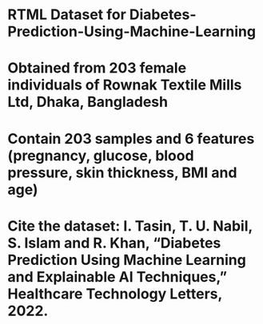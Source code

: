 # RTML Dataset for Diabetes-Prediction-Using-Machine-Learning
# Obtained from 203 female individuals of Rownak Textile Mills Ltd, Dhaka, Bangladesh
# Contain 203 samples and 6 features (pregnancy, glucose, blood pressure, skin thickness, BMI and age) 
# Cite the dataset: I. Tasin, T. U. Nabil, S. Islam and R. Khan, “Diabetes Prediction Using Machine Learning and Explainable AI Techniques,” Healthcare Technology Letters, 2022.

